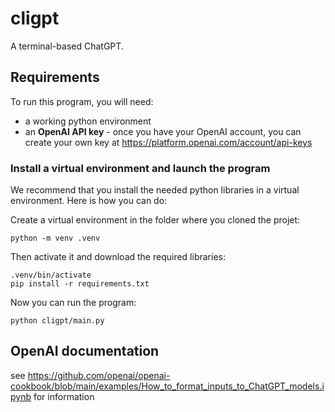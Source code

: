 # cligpt

A terminal-based ChatGPT.

## Requirements

To run this program, you will need:
* a working python environment
* an **OpenAI API key** - once you have your OpenAI account, you can create your own key at https://platform.openai.com/account/api-keys

### Install a virtual environment and launch the program

We recommend that you install the needed python libraries in a virtual environment. Here is how you can do:

Create a virtual environment in the folder where you cloned the projet:
```
python -m venv .venv
```
Then activate it and download the required libraries:
```
.venv/bin/activate
pip install -r requirements.txt
```
Now you can run the program:
```
python cligpt/main.py
```

## OpenAI documentation

see https://github.com/openai/openai-cookbook/blob/main/examples/How_to_format_inputs_to_ChatGPT_models.ipynb for information
